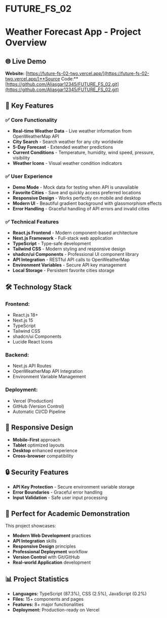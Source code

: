 # FUTURE_FS_02
# Weather Forecast App - Project Overview

## 🌐 **Live Demo**

**Website:** [https://future-fs-02-two.vercel.app/](https://future-fs-02-two.vercel.app/)**Source Code:** [https://github.com/Aliasgar12345/FUTURE_FS_02.git](https://github.com/Aliasgar12345/FUTURE_FS_02.git)

## 🚀 **Key Features**

### ✅ **Core Functionality**

- **Real-time Weather Data** - Live weather information from OpenWeatherMap API
- **City Search** - Search weather for any city worldwide
- **5-Day Forecast** - Extended weather predictions
- **Current Conditions** - Temperature, humidity, wind speed, pressure, visibility
- **Weather Icons** - Visual weather condition indicators


### ✅ **User Experience**

- **Demo Mode** - Mock data for testing when API is unavailable
- **Favorite Cities** - Save and quickly access preferred locations
- **Responsive Design** - Works perfectly on mobile and desktop
- **Modern UI** - Beautiful gradient background with glassmorphism effects
- **Error Handling** - Graceful handling of API errors and invalid cities


### ✅ **Technical Features**

- **React.js Frontend** - Modern component-based architecture
- **Next.js Framework** - Full-stack web application
- **TypeScript** - Type-safe development
- **Tailwind CSS** - Modern styling and responsive design
- **shadcn/ui Components** - Professional UI component library
- **API Integration** - RESTful API calls to OpenWeatherMap
- **Environment Variables** - Secure API key management
- **Local Storage** - Persistent favorite cities storage


## 🛠 **Technology Stack**

### **Frontend:**

- React.js 18+
- Next.js 15
- TypeScript
- Tailwind CSS
- shadcn/ui Components
- Lucide React Icons


### **Backend:**

- Next.js API Routes
- OpenWeatherMap API Integration
- Environment Variable Management


### **Deployment:**

- Vercel (Production)
- GitHub (Version Control)
- Automatic CI/CD Pipeline


## 📱 **Responsive Design**

- **Mobile-First** approach
- **Tablet** optimized layouts
- **Desktop** enhanced experience
- **Cross-browser** compatibility


## 🔒 **Security Features**

- **API Key Protection** - Secure environment variable storage
- **Error Boundaries** - Graceful error handling
- **Input Validation** - Safe user input processing


## 🎯 **Perfect for Academic Demonstration**

This project showcases:

- **Modern Web Development** practices
- **API Integration** skills
- **Responsive Design** principles
- **Professional Deployment** workflow
- **Version Control** with Git/GitHub
- **Real-world Application** development


## 📊 **Project Statistics**

- **Languages:** TypeScript (87.3%), CSS (2.5%), JavaScript (0.2%)
- **Files:** 15+ components and pages
- **Features:** 8+ major functionalities
- **Deployment:** Production-ready on Vercel
